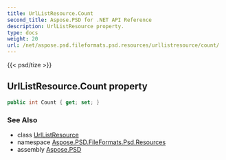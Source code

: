 ```yaml
---
title: UrlListResource.Count
second_title: Aspose.PSD for .NET API Reference
description: UrlListResource property. 
type: docs
weight: 20
url: /net/aspose.psd.fileformats.psd.resources/urllistresource/count/
---
```

{{< psd/tize >}}
## UrlListResource.Count property

```csharp
public int Count { get; set; }
```

### See Also

* class [UrlListResource](../)
* namespace [Aspose.PSD.FileFormats.Psd.Resources](../../urllistresource/)
* assembly [Aspose.PSD](../../../)


